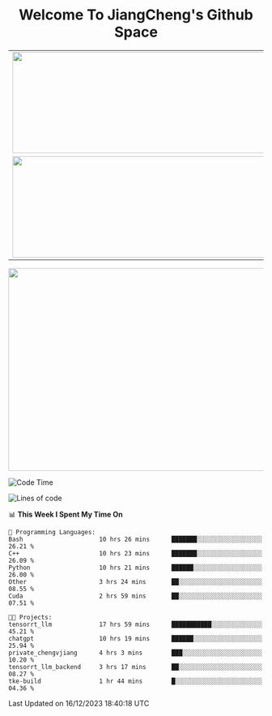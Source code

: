 <h1 align="center">Welcome To JiangCheng's Github Space</h1>

<table align="center" frame="void" rules="none" >
  <tr>
    <td>
      <div align="center"> <img height="200px" width="500px"  src="https://github-readme-stats.vercel.app/api?username=thisjiang&hide_title=true&hide_border=true&layout=compact&show_icons=trueline_height=21&text_color=000&icon_color=000&bg_color=0,ea6161,ffc64d,fffc4d,52fa5a&theme=graywhite" /> </div>
    </td>
    <td>
      <div align="center"> <img height="200px" width="500px" src="https://github-readme-stats.vercel.app/api/top-langs/?username=thisjiang&hide_title=true&hide_border=true&layout=compact&langs_count=6&text_color=000&icon_color=fff&bg_color=0,52fa5a,4dfcff,c64dff&theme=graywhite" /> </div>
    </td>
  </tr>
  <tr>
    <td>
      <div align="center"> <img height="200px" width="500px" src="https://github-readme-streak-stats.herokuapp.com/?user=thisjiang&hide_title=true&hide_border=true&layout=compact&langs_count=6" /> </div>
    </td>
    <td>
      <div align="center"> 
      <a href="https://github.com/" target="_blank"><img style="margin: 10px" src="https://profilinator.rishav.dev/skills-assets/git-scm-icon.svg" alt="Git" height="50" /></a>  
      <a href="https://www.linux.org/" target="_blank"><img style="margin: 10px" src="https://profilinator.rishav.dev/skills-assets/linux-original.svg" alt="Linux" height="50" /></a>  
      <a href="https://www.gnu.org/software/bash/" target="_blank"><img style="margin: 10px" src="https://profilinator.rishav.dev/skills-assets/gnu_bash-icon.svg" alt="Bash" height="50" /></a>  
      </div>
    </td>
  </tr>
</table>

<div align="center"> <img height="400px" width="1000px" src="https://github-readme-activity-graph.cyclic.app/graph?username=thisjiang&theme=react&hide_title=true&hide_border=true&layout=compact&langs_count=6" /> </div></td>

<!--START_SECTION:waka-->
![Code Time](http://img.shields.io/badge/Code%20Time-643%20hrs%2041%20mins-blue)

![Lines of code](https://img.shields.io/badge/From%20Hello%20World%20I%27ve%20Written-438.2%20thousand%20lines%20of%20code-blue)

📊 **This Week I Spent My Time On** 

```text
💬 Programming Languages: 
Bash                     10 hrs 26 mins      ███████░░░░░░░░░░░░░░░░░░   26.21 % 
C++                      10 hrs 23 mins      ███████░░░░░░░░░░░░░░░░░░   26.09 % 
Python                   10 hrs 21 mins      ██████░░░░░░░░░░░░░░░░░░░   26.00 % 
Other                    3 hrs 24 mins       ██░░░░░░░░░░░░░░░░░░░░░░░   08.55 % 
Cuda                     2 hrs 59 mins       ██░░░░░░░░░░░░░░░░░░░░░░░   07.51 % 

🐱‍💻 Projects: 
tensorrt_llm             17 hrs 59 mins      ███████████░░░░░░░░░░░░░░   45.21 % 
chatgpt                  10 hrs 19 mins      ██████░░░░░░░░░░░░░░░░░░░   25.94 % 
private_chengvjiang      4 hrs 3 mins        ███░░░░░░░░░░░░░░░░░░░░░░   10.20 % 
tensorrt_llm_backend     3 hrs 17 mins       ██░░░░░░░░░░░░░░░░░░░░░░░   08.27 % 
tke-build                1 hr 44 mins        █░░░░░░░░░░░░░░░░░░░░░░░░   04.36 % 
```


 Last Updated on 16/12/2023 18:40:18 UTC
<!--END_SECTION:waka-->
